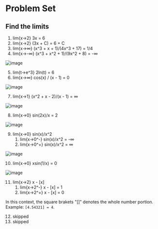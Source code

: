 # Problem Set

## Find the limits
1. lim{x→2} 3x = 6
2. lim{x→2} (3x + C) = 6 + C
3. lim{x→∞} (x^3 + x + 1)/(4x^3 + 17) = 1/4
4. lim{x→-∞} (x^3 + x^2 + 1)/(9x^2 + 8) = -∞ 

![image](https://github.com/LiberlandHacker/OSSP-CS/assets/67705789/7c70fbfb-6938-4d84-a329-3610b3df8dac)


5. lim{t→e^3} 2ln(t) = 6
6. lim{x→∞} cos(x) / (x - 1) = 0

![image](https://github.com/LiberlandHacker/OSSP-CS/assets/67705789/3d42c62d-d0e9-409a-ad6e-1dd6abf12a95)

7. lim{x→1} (x^2 + x - 2)/(x - 1) = ∞

![image](https://github.com/LiberlandHacker/OSSP-CS/assets/67705789/68aa9396-96cf-4c71-81b7-e8f5d5434fbb)

8. lim{x→0} sin(2x)/x = 2

![image](https://github.com/LiberlandHacker/OSSP-CS/assets/67705789/05413324-dc54-4a00-9d40-a47380adc503)

9. lim{x→0} sin(x)/x^2 
    1. lim{x→0^-} sin(x)/x^2 = -∞
    2. lim{x→0^+} sin(x)/x^2 = ∞

![image](https://github.com/LiberlandHacker/OSSP-CS/assets/67705789/1ff07dcd-799b-4c6a-8eb1-cbdb059b6e3e)

10. lim{x→0} xsin(1/x) = 0

![image](https://github.com/LiberlandHacker/OSSP-CS/assets/67705789/8e495394-9ca2-4fd4-81e0-9b5606acdd9e)

11. lim{x→2} x - [x]
    1. lim{x→2^-} x - [x] = 1
    2. lim{x→2^+} x - [x] = 0

In this context, the square brakets "[]" denotes the whole number portion. Example: `[4.54321] = 4`.

12. skipped
13. skipped

